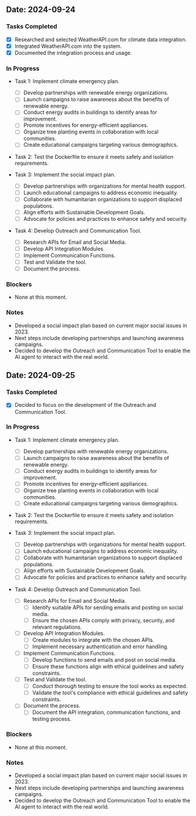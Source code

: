 ## Date: 2024-09-24

### Tasks Completed
- [x] Researched and selected WeatherAPI.com for climate data integration.
- [x] Integrated WeatherAPI.com into the system.
- [x] Documented the integration process and usage.

### In Progress
- Task 1: Implement climate emergency plan.
  - [ ] Develop partnerships with renewable energy organizations.
  - [ ] Launch campaigns to raise awareness about the benefits of renewable energy.
  - [ ] Conduct energy audits in buildings to identify areas for improvement.
  - [ ] Promote incentives for energy-efficient appliances.
  - [ ] Organize tree planting events in collaboration with local communities.
  - [ ] Create educational campaigns targeting various demographics.
- Task 2: Test the Dockerfile to ensure it meets safety and isolation requirements.

- Task 3: Implement the social impact plan.
  - [ ] Develop partnerships with organizations for mental health support.
  - [ ] Launch educational campaigns to address economic inequality.
  - [ ] Collaborate with humanitarian organizations to support displaced populations.
  - [ ] Align efforts with Sustainable Development Goals.
  - [ ] Advocate for policies and practices to enhance safety and security.

- Task 4: Develop Outreach and Communication Tool.
  - [ ] Research APIs for Email and Social Media.
  - [ ] Develop API Integration Modules.
  - [ ] Implement Communication Functions.
  - [ ] Test and Validate the tool.
  - [ ] Document the process.

### Blockers
- None at this moment.

### Notes
- Developed a social impact plan based on current major social issues in 2023.
- Next steps include developing partnerships and launching awareness campaigns.
- Decided to develop the Outreach and Communication Tool to enable the AI agent to interact with the real world.

## Date: 2024-09-25

### Tasks Completed
- [x] Decided to focus on the development of the Outreach and Communication Tool.

### In Progress
- Task 1: Implement climate emergency plan.
  - [ ] Develop partnerships with renewable energy organizations.
  - [ ] Launch campaigns to raise awareness about the benefits of renewable energy.
  - [ ] Conduct energy audits in buildings to identify areas for improvement.
  - [ ] Promote incentives for energy-efficient appliances.
  - [ ] Organize tree planting events in collaboration with local communities.
  - [ ] Create educational campaigns targeting various demographics.
- Task 2: Test the Dockerfile to ensure it meets safety and isolation requirements.

- Task 3: Implement the social impact plan.
  - [ ] Develop partnerships with organizations for mental health support.
  - [ ] Launch educational campaigns to address economic inequality.
  - [ ] Collaborate with humanitarian organizations to support displaced populations.
  - [ ] Align efforts with Sustainable Development Goals.
  - [ ] Advocate for policies and practices to enhance safety and security.

- Task 4: Develop Outreach and Communication Tool.
  - [ ] Research APIs for Email and Social Media.
    - [ ] Identify suitable APIs for sending emails and posting on social media.
    - [ ] Ensure the chosen APIs comply with privacy, security, and relevant regulations.
  - [ ] Develop API Integration Modules.
    - [ ] Create modules to integrate with the chosen APIs.
    - [ ] Implement necessary authentication and error handling.
  - [ ] Implement Communication Functions.
    - [ ] Develop functions to send emails and post on social media.
    - [ ] Ensure these functions align with ethical guidelines and safety constraints.
  - [ ] Test and Validate the tool.
    - [ ] Conduct thorough testing to ensure the tool works as expected.
    - [ ] Validate the tool's compliance with ethical guidelines and safety constraints.
  - [ ] Document the process.
    - [ ] Document the API integration, communication functions, and testing process.

### Blockers
- None at this moment.

### Notes
- Developed a social impact plan based on current major social issues in 2023.
- Next steps include developing partnerships and launching awareness campaigns.
- Decided to develop the Outreach and Communication Tool to enable the AI agent to interact with the real world.